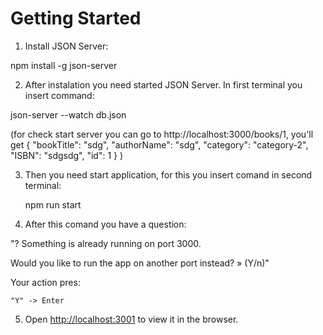 # Getting Started 

1. Install JSON Server:

  npm install -g json-server

2. After instalation you need started JSON Server. In first terminal you insert command:

  json-server --watch db.json

(for check start server you can go to http://localhost:3000/books/1, you'll get 
    {
      "bookTitle": "sdg",
      "authorName": "sdg",
      "category": "category-2",
      "ISBN": "sdgsdg",
      "id": 1
    }
)

3. Then you need start application, for this you insert comand in second terminal:

   npm run start

 4.  After this comand you have a question:

"? Something is already running on port 3000.

Would you like to run the app on another port instead? » (Y/n)"

  Your action pres:

    "Y" -> Enter
5. Open [http://localhost:3001](http://localhost:3001) to view it in the browser.

